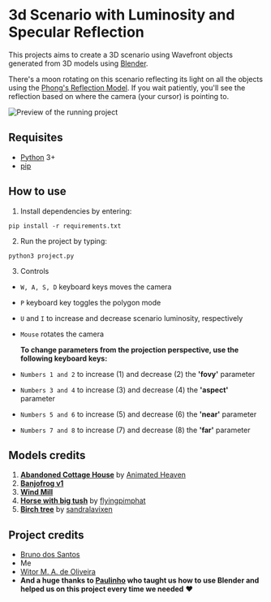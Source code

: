 # 3d Scenario with Luminosity and Specular Reflection
This projects aims to create a 3D scenario using Wavefront objects generated from 3D models using [Blender](https://www.blender.org/).

There's a moon rotating on this scenario reflecting its light on all the objects using the [Phong's Reflection Model](https://en.wikipedia.org/wiki/Phong_reflection_model). If you wait patiently, you'll see the reflection based on where the camera (your cursor) is pointing to.

![Preview of the running project](https://i.imgur.com/QQiKl33.png)
## Requisites
- [Python](https://www.python.org/downloads/) 3+
- [pip](https://pip.pypa.io/en/stable/installing/)

## How to use
1. Install dependencies by entering:
```
pip install -r requirements.txt
```

2. Run the project by typing:
```
python3 project.py
```

3. Controls

- `W, A, S, D` keyboard keys moves the camera
  
- `P` keyboard key toggles the polygon mode

- `U` and `I` to increase and decrease scenario luminosity, respectively

- `Mouse` rotates the camera
  
  **To change parameters from the projection perspective, use the following keyboard keys:**

- `Numbers 1 and 2` to increase (1) and decrease (2) the **'fovy'** parameter
  
- `Numbers 3 and 4` to increase (3) and decrease (4) the **'aspect'** parameter
  
- `Numbers 5 and 6` to increase (5) and decrease (6) the **'near'** parameter
  
- `Numbers 7 and 8` to increase (7) and decrease (8) the **'far'** parameter


## Models credits
1. **[Abandoned Cottage House](https://free3d.com/3d-model/abandoned-cottage-house-825251.html)** by [Animated Heaven](http://www.animatedheaven.weebly.com/)
2. **[Banjofrog v1](https://free3d.com/3d-model/banjofrog-v1--699349.html)**
3. **[Wind Mill](https://free3d.com/3d-model/wind-mill-2774.html)**
4. **[Horse with big tush](https://free3d.com/3d-model/a-horse-with-a-big-tush-498195.html)** by [flyingpimphat](https://free3d.com/user/flyingpimphat)
5. **[Birch tree](https://free3d.com/3d-model/birch-tree-48016.html)** by [sandralavixen](https://free3d.com/user/sandralavixen)

## Project credits
- [Bruno dos Santos](https://github.com/brunin-cps/)
- Me
- [Witor M. A. de Oliveira](https://github.com/witorMao/)
- **And a huge thanks to [Paulinho](https://github.com/pau1o-hs/) who taught us how to use Blender and helped us on this project every time we needed** :heart: